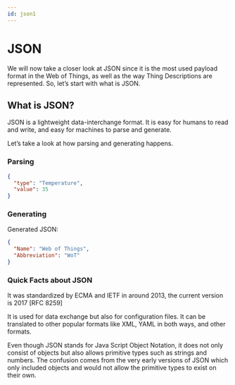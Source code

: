 ```yaml
---
id: json1
---
```


# JSON

We will now take a closer look at JSON since it is the most used payload format in the Web of Things, as well as the way Thing Descriptions are represented. So, let’s start with what is JSON.

## What is JSON?

JSON is a lightweight data-interchange format.
It is easy for humans to read and write, and easy for machines to parse and generate.

Let’s take a look at how parsing and generating happens.

### Parsing

```json
{
  "type": "Temperature",
  "value": 35
}

```

### Generating



Generated JSON:

```json
{
  "Name": "Web of Things",
  "Abbreviation": "WoT"
}
```

### Quick Facts about JSON

It was standardized by ECMA and IETF in around 2013, the current version is 2017 [RFC 8259]

It is used for data exchange but also for configuration files. It can be translated to other popular formats like XML, YAML in both ways, and other formats.

Even though JSON stands for Java Script Object Notation, it does not only consist of objects but also allows primitive types such as strings and numbers. The confusion comes from the very early versions of JSON which only included objects and would not allow the primitive types to exist on their own.